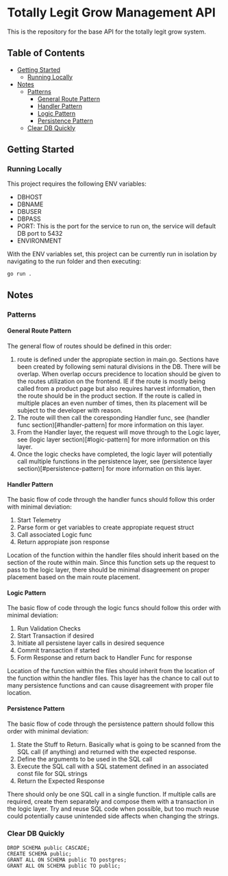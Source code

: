 # Totally Legit Grow Management API

This is the repository for the base API for the totally legit grow system.

## Table of Contents

- [Getting Started](#getting-started)
  - [Running Locally](#running-locally)
- [Notes](#notes)
  - [Patterns](#patterns)
    - [General Route Pattern](#general-route-pattern)
    - [Handler Pattern](#handler-pattern)
    - [Logic Pattern](#logic-pattern)
    - [Persistence Pattern](#persistence-pattern)
  - [Clear DB Quickly](#clear-db-quickly)

## Getting Started

### Running Locally

This project requires the following ENV variables:

- DBHOST
- DBNAME
- DBUSER
- DBPASS
- PORT: This is the port for the service to run on, the service will default DB port to 5432
- ENVIRONMENT

With the ENV variables set, this project can be currently run in isolation by navigating to the run folder and then executing:

    go run .

## Notes

### Patterns

#### General Route Pattern

The general flow of routes should be defined in this order:

1. route is defined under the appropiate section in main.go. Sections have been created by following semi natural divisions in the DB. There will be overlap. When overlap occurs precidence to location should be given to the routes utilization on the frontend. IE if the route is mostly being called from a product page but also requires harvest information, then the route should be in the product section. If the route is called in multiple places an even number of times, then its placement will be subject to the developer with reason.
2. The route will then call the coresponding Handler func, see (handler func section)[#handler-pattern] for more information on this layer.
3. From the Handler layer, the request will move through to the Logic layer, see (logic layer section)[#logic-pattern] for more information on this layer.
4. Once the logic checks have completed, the logic layer will potentially call multiple functions in the persistence layer, see (persistence layer section)[#persistence-pattern] for more information on this layer.

#### Handler Pattern

The basic flow of code through the handler funcs should follow this order with minimal deviation:

1. Start Telemetry
2. Parse form or get variables to create appropiate request struct
3. Call associated Logic func
4. Return appropiate json response

Location of the function within the handler files should inherit based on the section of the route within main. Since this function sets up the request to pass to the logic layer, there should be minimal disagreement on proper placement based on the main route placement.

#### Logic Pattern

The basic flow of code through the logic funcs should follow this order with minimal deviation:

1. Run Validation Checks
2. Start Transaction if desired
3. Initiate all persistene layer calls in desired sequence
4. Commit transaction if started
5. Form Response and return back to Handler Func for response

Location of the function within the files should inherit from the location of the function within the handler files. This layer has the chance to call out to many persistence functions and can cause disagreement with proper file location.

#### Persistence Pattern

The basic flow of code through the persistence pattern should follow this order with minimal deviation:

1. State the Stuff to Return. Basically what is going to be scanned from the SQL call (if anything) and returned with the expected response.
2. Define the arguments to be used in the SQL call
3. Execute the SQL call with a SQL statement defined in an associated const file for SQL strings
4. Return the Expected Response

There should only be one SQL call in a single function. If multiple calls are required, create them separately and compose them with a transaction in the logic layer. Try and reuse SQL code when possible, but too much reuse could potentially cause unintended side affects when changing the strings.

### Clear DB Quickly

    DROP SCHEMA public CASCADE;
    CREATE SCHEMA public;
    GRANT ALL ON SCHEMA public TO postgres;
    GRANT ALL ON SCHEMA public TO public;
